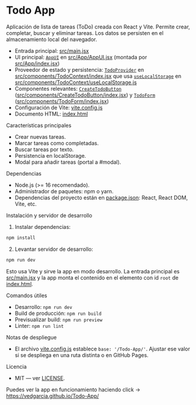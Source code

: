 # Todo App

Aplicación de lista de tareas (ToDo) creada con React y Vite. Permite crear, completar, buscar y eliminar tareas. Los datos se persisten en el almacenamiento local del navegador.

- Entrada principal: [src/main.jsx](src/main.jsx)
- UI principal: [`AppUI`](src/App/AppUI.jsx) en [src/App/AppUI.jsx](src/App/AppUI.jsx) (montada por [src/App/index.jsx](src/App/index.jsx))
- Proveedor de estado y persistencia: [`TodoProvider`](src/components/TodoContext/index.jsx) en [src/components/TodoContext/index.jsx](src/components/TodoContext/index.jsx) que usa [`useLocalStorage`](src/components/TodoContext/useLocalStorage.js) en [src/components/TodoContext/useLocalStorage.js](src/components/TodoContext/useLocalStorage.js)
- Componentes relevantes: [`CreateTodoButton`](src/components/CreateTodoButton/index.jsx) ([src/components/CreateTodoButton/index.jsx](src/components/CreateTodoButton/index.jsx)) y [`TodoForm`](src/components/TodoForm/index.jsx) ([src/components/TodoForm/index.jsx](src/components/TodoForm/index.jsx))
- Configuración de Vite: [vite.config.js](vite.config.js)
- Documento HTML: [index.html](index.html)

Características principales

- Crear nuevas tareas.
- Marcar tareas como completadas.
- Buscar tareas por texto.
- Persistencia en localStorage.
- Modal para añadir tareas (portal a #modal).

Dependencias

- Node.js (>= 16 recomendado).
- Administrador de paquetes: npm o yarn.
- Dependencias del proyecto están en [package.json](package.json): React, React DOM, Vite, etc.

Instalación y servidor de desarrollo

1. Instalar dependencias:

```sh
npm install
```

2. Levantar servidor de desarrollo:

```sh
npm run dev
```

Esto usa Vite y sirve la app en modo desarrollo. La entrada principal es [src/main.jsx](src/main.jsx) y la app monta el contenido en el elemento con id `root` de [index.html](index.html).

Comandos útiles

- Desarrollo: `npm run dev`
- Build de producción: `npm run build`
- Previsualizar build: `npm run preview`
- Linter: `npm run lint`

Notas de despliegue

- El archivo [vite.config.js](vite.config.js) establece `base: '/Todo-App/'`. Ajustar ese valor si se despliega en una ruta distinta o en GitHub Pages.

Licencia

- MIT — ver [LICENSE](LICENSE).

Puedes ver la app en funcionamiento haciendo click -> https://vedgarcia.github.io/Todo-App/
